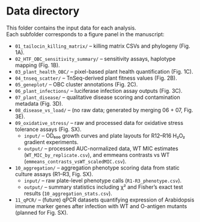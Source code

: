 # Data directory

This folder contains the input data for each analysis.  
Each subfolder corresponds to a figure panel in the manuscript:

- `01_tailocin_killing_matrix/` – killing matrix CSVs and phylogeny (Fig. 1A).  
- `02_HTF_OBC_sensitivity_summary/` – sensitivity assays, haplotype mapping (Fig. 1B).  
- `03_plant_health_OBC/` – pixel-based plant health quantification (Fig. 1C).  
- `04_tnseq_scatter/` – TnSeq-derived plant fitness values (Fig. 2B).  
- `05_geneplot/` – OBC cluster annotations (Fig. 2C).  
- `06_plant_infections/` – luciferase infection assay outputs (Fig. 3C).  
- `07_plant_disease/` – qualitative disease scoring and contamination metadata (Fig. 3D).  
- `08_disease_vs_load/` – (no raw data; generated by merging 06 + 07, Fig. 3E).  
- `09_oxidative_stress/` – raw and processed data for oxidative stress tolerance assays (Fig. SX).  
  - `input/` – OD₆₀₀ growth curves and plate layouts for R12–R16 H₂O₂ gradient experiments.  
  - `output/` – processed AUC-normalized data, WT MIC estimates (`WT_MIC_by_replicate.csv`), and emmeans contrasts vs WT (`emmeans_contrasts_vsWT_scaledMIC.csv`).
- `10_aggregation/` – aggregation phenotype scoring data from static culture assays (R1–R3, Fig. SX).  
  - `input/` – raw plate-level phenotype calls (`R1-R3_phenotype.csv`).  
  - `output/` – summary statistics including χ² and Fisher’s exact test results (`10_aggregation_stats.csv`).
- `11_qPCR/` – (future) qPCR datasets quantifying expression of Arabidopsis immune marker genes after infection with WT and O-antigen mutants (planned for Fig. SX).

